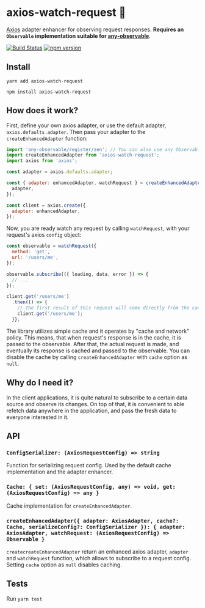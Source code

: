 # axios-watch-request :eyes:

[Axios](https://github.com/axios/axios) adapter enhancer for observing request responses. **Requires an `Observable` implementation suitable for [any-observable](https://github.com/sindresorhus/any-observable)**.

[![Build Status](https://travis-ci.org/Kaltsoon/axios-watch-request.svg?branch=master)](https://travis-ci.org/Kaltsoon/axios-watch-request) [![npm version](https://badge.fury.io/js/axios-watch-request.svg)](https://badge.fury.io/js/axios-watch-request)

## Install

```
yarn add axios-watch-request
```

```
npm install axios-watch-request
```

## How does it work?

First, define your own axios adapter, or use the default adapter, `axios.defaults.adapter`. Then pass your adapter to the `createEnhancedAdapter` function:

```javascript
import 'any-observable/register/zen'; // You can also use any Observable implementation suitable for any-observable
import createEnhancedAdapter from 'axios-watch-request';
import axios from 'axios';

const adapter = axios.defaults.adapter;

const { adapter: enhancedAdapter, watchRequest } = createEnhancedAdapter({
  adapter,
});

const client = axios.create({
  adapter: enhancedAdapter,
});
```

Now, you are ready watch any request by calling `watchRequest`, with your request's axios `config` object:

```javascript
const observable = watchRequest({
  method: 'get',
  url: '/users/me',
});

observable.subscribe(({ loading, data, error }) => {
  // ...
});

client.get('/users/me')
  .then(() => {
    // The first result of this request will come directly from the cache, and the actual result when the response arrives
    client.get('/users/me');
  }};
```

The library utilizes simple cache and it operates by "cache and network" policy. This means, that when request's response is in the cache, it is passed to the observable. After that, the actual request is made, and eventually its response is cached and passed to the observable. You can disable the cache by calling `createEnhancedAdapter` with `cache` option as `null`.

## Why do I need it?

In the client applications, it is quite natural to subscribe to a certain data source and observe its changes. On top of that, it is convenient to able refetch data anywhere in the application, and pass the fresh data to everyone interested in it.

## API

### `ConfigSerializer: (AxiosRequestConfig) => string`

Function for serializing request config. Used by the default cache implementation and the adapter enhancer.

### `Cache: { set: (AxiosRequestConfig, any) => void, get: (AxiosRequestConfig) => any }`

Cache implementation for `createEnhancedAdapter`.

### `createEnhancedAdapter({ adapter: AxiosAdapter, cache?: Cache, serializeConfig?: ConfigSerializer }): { adapter: AxiosAdapter, watchRequest: (AxiosRequestConfig) => Observable }`

`createcreateEnhancedAdapter` return an enhanced axios adapter, `adapter` and `watchRequest` function, which allows to subscribe to a request config. Setting `cache` option as `null` disables caching.

## Tests

Run `yarn test`
